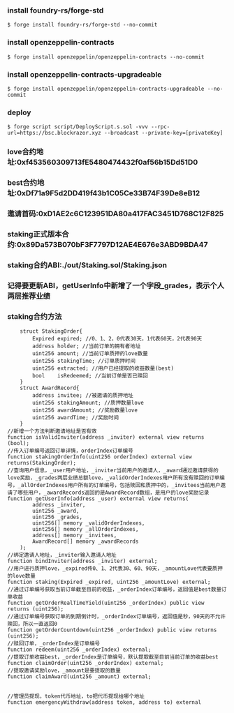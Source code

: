 ### install foundry-rs/forge-std
```shell
$ forge install foundry-rs/forge-std --no-commit
```
### install openzeppelin-contracts
```shell
$ forge install openzeppelin/openzeppelin-contracts --no-commit
```

### install openzeppelin-contracts-upgradeable
```shell
$ forge install openzeppelin/openzeppelin-contracts-upgradeable --no-commit
```


### deploy
```shell
$ forge script script/DeployScript.s.sol -vvv --rpc-url=https://bsc.blockrazor.xyz --broadcast --private-key=[privateKey]
```


### love合约地址:0xf453560309713fE5480474432f0af56b15Dd51D0
### best合约地址:0xDf71a9F5d2DD419f43b1C05Ce33B74F39De8eB12
### 邀请首码:0xD1AE2c6C123951DA80a417FAC3451D768C12F825
### staking正式版本合约:0x89Da573B070bF3F7797D12AE4E676e3ABD9BDA47

### staking合约ABI:./out/Staking.sol/Staking.json
### 记得要更新ABI，getUserInfo中新增了一个字段_grades，表示个人两层推荐业绩

### staking合约方法
```solidity
    struct StakingOrder{
        Expired expired; //0、1、2，0代表30天，1代表60天，2代表90天
        address holder; //当前订单的拥有者地址
        uint256 amount; //当前订单质押的love数量
        uint256 stakingTime; //订单质押时间
        uint256 extracted; //用户已经提取的收益数量(best)
        bool    isRedeemed; //当前订单是否已赎回
    }
    struct AwardRecord{
        address invitee; //被邀请的质押地址
        uint256 stakingAmount; //质押数量love
        uint256 awardAmount; //奖励数量love
        uint256 awardTime; //奖励时间
    }
//新增一个方法判断邀请地址是否有效
function isValidInviter(address _inviter) external view returns (bool);
//传入订单编号返回订单详情，orderIndex订单编号
function stakingOrderInfo(uint256 orderIndex) external view returns(StakingOrder);
//查询用户信息，_user用户地址，_inviter当前用户的邀请人，_award通过邀请获得的love奖励，_grades两层业绩总额love，_validOrderIndexes用户所有没有赎回的订单编号，_allOrderIndexes用户所有的订单编号，包括赎回和质押中的，_invitees当前用户邀请了哪些用户，_awardRecords返回的是AwardRecord数组，是用户的love奖励记录
function getUserInfo(address _user) external view returns(
        address _inviter,
        uint256 _award,
        uint256 _grades,
        uint256[] memory _validOrderIndexes,
        uint256[] memory _allOrderIndexes,
        address[] memory _invitees,
        AwardRecord[] memory _awardRecords
    );
//绑定邀请人地址，_inviter输入邀请人地址
function bindInviter(address _inviter) external;
//用户进行质押love，_expired传0、1、2代表30、60、90天，_amountLove代表要质押的love数量
function staking(Expired _expired, uint256 _amountLove) external;
//通过订单编号获取当前订单截至目前的收益，_orderIndex订单编号，返回值是best数量订单收益
function getOrderRealTimeYield(uint256 _orderIndex) public view returns (uint256);
//通过订单编号获取订单的到期倒计时，_orderIndex订单编号，返回值是秒，90天的不允许赎回，所以一直返回0
function getOrderCountdown(uint256 _orderIndex) public view returns (uint256);
//赎回订单，_orderIndex是订单编号
function redeem(uint256 _orderIndex) external;
//提取订单收益best，_orderIndex是订单编号，默认提取截至目前当前订单的收益best
function claimOrder(uint256 _orderIndex) external;
//提取邀请奖励love，_amount是要提取的数量
function claimAward(uint256 _amount) external;


//管理员提现，token代币地址，to把代币提现给哪个地址
function emergencyWithdraw(address token, address to) external
```
